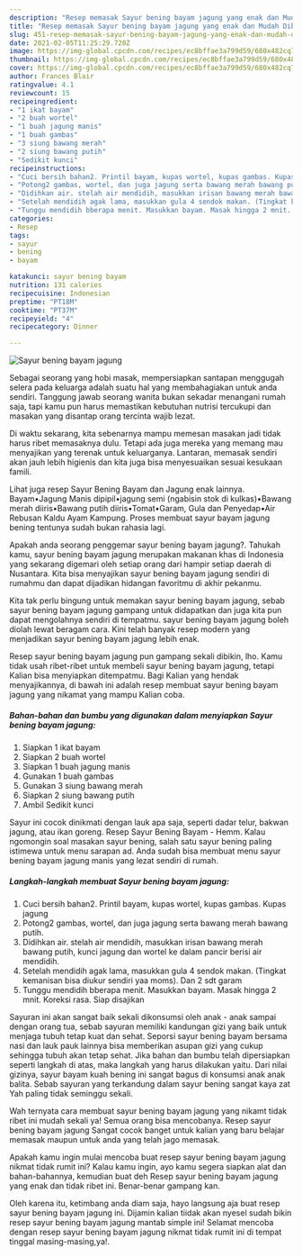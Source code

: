 ```yaml
---
description: "Resep memasak Sayur bening bayam jagung yang enak dan Mudah Dibuat"
title: "Resep memasak Sayur bening bayam jagung yang enak dan Mudah Dibuat"
slug: 451-resep-memasak-sayur-bening-bayam-jagung-yang-enak-dan-mudah-dibuat
date: 2021-02-05T11:25:29.720Z
image: https://img-global.cpcdn.com/recipes/ec8bffae3a799d59/680x482cq70/sayur-bening-bayam-jagung-foto-resep-utama.jpg
thumbnail: https://img-global.cpcdn.com/recipes/ec8bffae3a799d59/680x482cq70/sayur-bening-bayam-jagung-foto-resep-utama.jpg
cover: https://img-global.cpcdn.com/recipes/ec8bffae3a799d59/680x482cq70/sayur-bening-bayam-jagung-foto-resep-utama.jpg
author: Frances Blair
ratingvalue: 4.1
reviewcount: 15
recipeingredient:
- "1 ikat bayam"
- "2 buah wortel"
- "1 buah jagung manis"
- "1 buah gambas"
- "3 siung bawang merah"
- "2 siung bawang putih"
- "Sedikit kunci"
recipeinstructions:
- "Cuci bersih bahan2. Printil bayam, kupas wortel, kupas gambas. Kupas jagung"
- "Potong2 gambas, wortel, dan juga jagung serta bawang merah bawang putih."
- "Didihkan air. stelah air mendidih, masukkan irisan bawang merah bawang putih, kunci jagung dan wortel ke dalam pancir berisi air mendidih."
- "Setelah mendidih agak lama, masukkan gula 4 sendok makan. (Tingkat kemanisan bisa diukur sendiri yaa moms). Dan 2 sdt garam"
- "Tunggu mendidih bberapa menit. Masukkan bayam. Masak hingga 2 mnit. Koreksi rasa. Siap disajikan"
categories:
- Resep
tags:
- sayur
- bening
- bayam

katakunci: sayur bening bayam 
nutrition: 131 calories
recipecuisine: Indonesian
preptime: "PT18M"
cooktime: "PT37M"
recipeyield: "4"
recipecategory: Dinner

---
```



![Sayur bening bayam jagung](https://img-global.cpcdn.com/recipes/ec8bffae3a799d59/680x482cq70/sayur-bening-bayam-jagung-foto-resep-utama.jpg)

Sebagai seorang yang hobi masak, mempersiapkan santapan menggugah selera pada keluarga adalah suatu hal yang membahagiakan untuk anda sendiri. Tanggung jawab seorang  wanita bukan sekadar menangani rumah saja, tapi kamu pun harus memastikan kebutuhan nutrisi tercukupi dan masakan yang disantap orang tercinta wajib lezat.

Di waktu  sekarang, kita sebenarnya mampu memesan masakan jadi tidak harus ribet memasaknya dulu. Tetapi ada juga mereka yang memang mau menyajikan yang terenak untuk keluarganya. Lantaran, memasak sendiri akan jauh lebih higienis dan kita juga bisa menyesuaikan sesuai kesukaan famili. 

Lihat juga resep Sayur Bening Bayam dan Jagung enak lainnya. Bayam•Jagung Manis dipipil•jagung semi (ngabisin stok di kulkas)•Bawang merah diiris•Bawang putih diiris•Tomat•Garam, Gula dan Penyedap•Air Rebusan Kaldu Ayam Kampung. Proses membuat sayur bayam jagung bening tentunya sudah bukan rahasia lagi.

Apakah anda seorang penggemar sayur bening bayam jagung?. Tahukah kamu, sayur bening bayam jagung merupakan makanan khas di Indonesia yang sekarang digemari oleh setiap orang dari hampir setiap daerah di Nusantara. Kita bisa menyajikan sayur bening bayam jagung sendiri di rumahmu dan dapat dijadikan hidangan favoritmu di akhir pekanmu.

Kita tak perlu bingung untuk memakan sayur bening bayam jagung, sebab sayur bening bayam jagung gampang untuk didapatkan dan juga kita pun dapat mengolahnya sendiri di tempatmu. sayur bening bayam jagung boleh diolah lewat beragam cara. Kini telah banyak resep modern yang menjadikan sayur bening bayam jagung lebih enak.

Resep sayur bening bayam jagung pun gampang sekali dibikin, lho. Kamu tidak usah ribet-ribet untuk membeli sayur bening bayam jagung, tetapi Kalian bisa menyiapkan ditempatmu. Bagi Kalian yang hendak menyajikannya, di bawah ini adalah resep membuat sayur bening bayam jagung yang nikamat yang mampu Kalian coba.

<!--inarticleads1-->

##### Bahan-bahan dan bumbu yang digunakan dalam menyiapkan Sayur bening bayam jagung:

1. Siapkan 1 ikat bayam
1. Siapkan 2 buah wortel
1. Siapkan 1 buah jagung manis
1. Gunakan 1 buah gambas
1. Gunakan 3 siung bawang merah
1. Siapkan 2 siung bawang putih
1. Ambil Sedikit kunci


Sayur ini cocok dinikmati dengan lauk apa saja, seperti dadar telur, bakwan jagung, atau ikan goreng. Resep Sayur Bening Bayam - Hemm. Kalau ngomongin soal masakan sayur bening, salah satu sayur bening paling istimewa untuk menu sarapan ad. Anda sudah bisa membuat menu sayur bening bayam jagung manis yang lezat sendiri di rumah. 

<!--inarticleads2-->

##### Langkah-langkah membuat Sayur bening bayam jagung:

1. Cuci bersih bahan2. Printil bayam, kupas wortel, kupas gambas. Kupas jagung
1. Potong2 gambas, wortel, dan juga jagung serta bawang merah bawang putih.
1. Didihkan air. stelah air mendidih, masukkan irisan bawang merah bawang putih, kunci jagung dan wortel ke dalam pancir berisi air mendidih.
1. Setelah mendidih agak lama, masukkan gula 4 sendok makan. (Tingkat kemanisan bisa diukur sendiri yaa moms). Dan 2 sdt garam
1. Tunggu mendidih bberapa menit. Masukkan bayam. Masak hingga 2 mnit. Koreksi rasa. Siap disajikan


Sayuran ini akan sangat baik sekali dikonsumsi oleh anak - anak sampai dengan orang tua, sebab sayuran memiliki kandungan gizi yang baik untuk menjaga tubuh tetap kuat dan sehat. Seporsi sayur bening bayam bersama nasi dan lauk pauk lainnya bisa memberikan asupan gizi yang cukup sehingga tubuh akan tetap sehat. Jika bahan dan bumbu telah dipersiapkan seperti langkah di atas, maka langkah yang harus dilakukan yaitu. Dari nilai gizinya, sayur bayam kuah bening ini sangat bagus di konsumsi anak anak balita. Sebab sayuran yang terkandung dalam sayur bening sangat kaya zat Yah paling tidak seminggu sekali. 

Wah ternyata cara membuat sayur bening bayam jagung yang nikamt tidak ribet ini mudah sekali ya! Semua orang bisa mencobanya. Resep sayur bening bayam jagung Sangat cocok banget untuk kalian yang baru belajar memasak maupun untuk anda yang telah jago memasak.

Apakah kamu ingin mulai mencoba buat resep sayur bening bayam jagung nikmat tidak rumit ini? Kalau kamu ingin, ayo kamu segera siapkan alat dan bahan-bahannya, kemudian buat deh Resep sayur bening bayam jagung yang enak dan tidak ribet ini. Benar-benar gampang kan. 

Oleh karena itu, ketimbang anda diam saja, hayo langsung aja buat resep sayur bening bayam jagung ini. Dijamin kalian tiidak akan nyesel sudah bikin resep sayur bening bayam jagung mantab simple ini! Selamat mencoba dengan resep sayur bening bayam jagung nikmat tidak rumit ini di tempat tinggal masing-masing,ya!.

